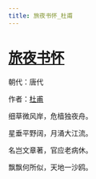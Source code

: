 ```yaml
---
title: 旅夜书怀_杜甫
---
```


# [旅夜书怀](http://so.gushiwen.org/view_11187.aspx)

朝代：唐代

作者：[杜甫](http://so.gushiwen.org/author_474.aspx)

细草微风岸，危樯独夜舟。

星垂平野阔，月涌大江流。

名岂文章著，官应老病休。

飘飘何所似，天地一沙鸥。